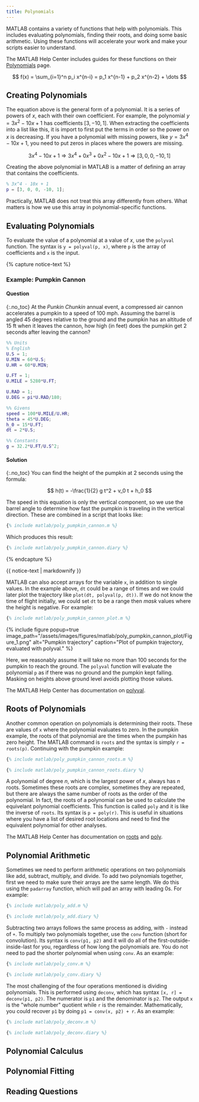 ```yaml
---
title: Polynomials
---
```


MATLAB contains a variety of functions that help with polynomials.
This includes evaluating polynomials, finding their roots, and doing some basic arithmetic.
Using these functions will accelerate your work and make your scripts easier to understand.

The MATLAB Help Center includes guides for these functions on their
[Polynomials](https://www.mathworks.com/help/matlab/polynomials.html) page.

$$ f(x) = \sum_{i=1}^n p_i x^{n-i} = p_1 x^{n-1} + p_2 x^{n-2} + \dots $$

## Creating Polynomials

The equation above is the general form of a polynomial.
It is a series of powers of $x$, each with their own coefficient.
For example, the polynomial $y = 3 x^2 - 10 x + 1$ has coefficients $[3, -10, 1]$.
When extracting the coefficients into a list like this,
it is import to first put the terms in order so the power on $x$ is decreasing.
If you have a polynomial with missing powers, like $y = 3 x^4 - 10 x + 1$,
you need to put zeros in places where the powers are missing.

$$ 3 x^4 - 10 x + 1 \Rightarrow 3 x^4 + 0 x^3 + 0 x^2 - 10x + 1 \Rightarrow [3, 0, 0, -10, 1] $$

Creating the above polynomial in MATLAB is a matter of defining an array that contains the
coefficients.

```matlab
% 3x^4 - 10x + 1
p = [3, 0, 0, -10, 1];
```

Practically, MATLAB does not treat this array differently from others.
What matters is how we use this array in polynomial-specific functions.

## Evaluating Polynomials

To evaluate the value of a polynomial at a value of $x$, use the `polyval` function.
The syntax is `y = polyval(p, x)`, where `p` is the array of coefficients and `x` is the input.

{% capture notice-text %}
### Example: Pumpkin Cannon
#### Question
{:.no_toc}
At the *Punkin Chunkin* annual event, a compressed air cannon accelerates a pumpkin to a speed of 100 mph. 
Assuming the barrel is angled 45 degrees relative to the ground and the pumpkin has an altitude of 15 ft when it leaves the cannon,
how high (in feet) does the pumpkin get 2 seconds after leaving the cannon?

```matlab
%% Units
% English
U.S = 1;
U.MIN = 60*U.S;
U.HR = 60*U.MIN;

U.FT = 1;
U.MILE = 5280*U.FT;

U.RAD = 1;
U.DEG = pi*U.RAD/180;

%% Givens
speed = 100*U.MILE/U.HR;
theta = 45*U.DEG;
h_0 = 15*U.FT;
dt = 2*U.S;

%% Constants
g = 32.2*U.FT/U.S^2;
```

#### Solution
{:.no_toc}
You can find the height of the pumpkin at 2 seconds using the formula:

$$ h(t) = -\frac{1}{2} g t^2 + v_0 t + h_0 $$

The speed in this equation is only the vertical component,
so we use the barrel angle to determine how fast the pumpkin is traveling in the vertical direction.
These are combined in a script that looks like:

```matlab
{% include matlab/poly_pumpkin_cannon.m %}
```

Which produces this result:

```matlab
{% include matlab/poly_pumpkin_cannon.diary %}
```

{% endcapture %}

<div class="notice--info">{{ notice-text | markdownify }}</div>

MATLAB can also accept arrays for the variable `x`, in addition to single values.
In the example above, `dt` could be a range of times and we could later
plot the trajectory like `plot(dt, polyval(p, dt))`.
If we do not know the time of flight initially, we could set `dt` to be a range then *mask* values where the height is negative.
For example:

```matlab
{% include matlab/poly_pumpkin_cannon_plot.m %}
```

{% include figure popup=true image_path="/assets/images/figures/matlab/poly_pumpkin_cannon_plot/Figure_1.png" alt="Pumpkin trajectory" caption="Plot of pumpkin trajectory, evaluated with polyval." %}

Here, we reasonably assume it will take no more than 100 seconds for the pumpkin to reach the ground.
The `polyval` function will evaluate the polynomial `p` as if there was no ground and the pumpkin kept falling.
Masking on heights above ground level avoids plotting those values.

The MATLAB Help Center has documentation on 
[polyval](https://www.mathworks.com/help/matlab/ref/polyval.html).

## Roots of Polynomials

Another common operation on polynomials is determining their roots.
These are values of `x` where the polynomial evaluates to zero.
In the pumpkin example, the roots of that polynomial are the times when the pumpkin has zero height.
The MATLAB command is `roots` and the syntax is simply `r = roots(p)`.
Continuing with the pumpkin example:

```matlab
{% include matlab/poly_pumpkin_cannon_roots.m %}
```
```matlab
{% include matlab/poly_pumpkin_cannon_roots.diary %}
```

A polynomial of degree $n$, which is the largest power of $x$, always has $n$ roots.
Sometimes these roots are complex, sometimes they are repeated,
but there are always the same number of roots as the order of the polynomial.
In fact, the roots of a polynomial can be used to calculate the equivelant polynomial coefficients.
This function is called `poly` and it is like the inverse of `roots`.
Its syntax is `p = poly(r)`.
This is useful in situations where you have a list of desired root locations and
need to find the equivalent polynomial for other analyses.

The MATLAB Help Center has documentation on 
[roots](https://www.mathworks.com/help/matlab/ref/roots.html) and 
[poly](https://www.mathworks.com/help/matlab/ref/poly.html).

## Polynomial Arithmetic

Sometimes we need to perform arithmetic operations on two polynomials like add, subtract, multiply, and divide.
To add two polynomials together, first we need to make sure their arrays are the same length.
We do this using the `padarray` function, which will pad an array with leading 0s.
For example:

```matlab
{% include matlab/poly_add.m %}
```
```matlab
{% include matlab/poly_add.diary %}
```

Subtracting two arrays follows the same process as adding, with `-` instead of `+`.
To multiply two polynomials together, use the `conv` function (short for convolution).
Its syntax is `conv(p1, p2)` and it will do all of the first-outside-inside-last for you,
regardless of how long the polynomials are.
You do not need to pad the shorter polynomial when using `conv`.
As an example:

```matlab
{% include matlab/poly_conv.m %}
```
```matlab
{% include matlab/poly_conv.diary %}
```

The most challenging of the four operations mentioned is dividing polynomials.
This is performed using `deconv`, which has syntax `[x, r] = deconv(p1, p2)`.
The numerator is `p1` and the denominator is `p2`.
The output `x` is the "whole number" quotient while `r` is the remainder.
Mathematically, you could recover `p1` by doing `p1 = conv(x, p2) + r`.
As an example:

```matlab
{% include matlab/poly_deconv.m %}
```
```matlab
{% include matlab/poly_deconv.diary %}
``` 

## Polynomial Calculus

## Polynomial Fitting

## Reading Questions